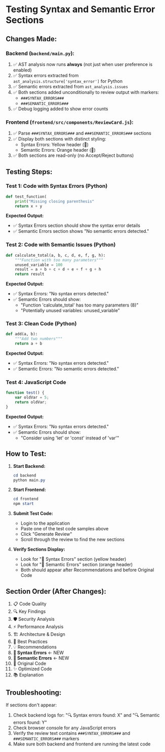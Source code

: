 # Testing Syntax and Semantic Error Sections

## Changes Made:

### Backend (`backend/main.py`):
1. ✅ AST analysis now runs **always** (not just when user preference is enabled)
2. ✅ Syntax errors extracted from `ast_analysis.structure['syntax_error']` for Python
3. ✅ Semantic errors extracted from `ast_analysis.issues` 
4. ✅ Both sections added unconditionally to review output with markers:
   - `###SYNTAX_ERRORS###`
   - `###SEMANTIC_ERRORS###`
5. ✅ Debug logging added to show error counts

### Frontend (`frontend/src/components/ReviewCard.js`):
1. ✅ Parse `###SYNTAX_ERRORS###` and `###SEMANTIC_ERRORS###` sections
2. ✅ Display both sections with distinct styling:
   - Syntax Errors: Yellow header (📝)
   - Semantic Errors: Orange header (🧠)
3. ✅ Both sections are read-only (no Accept/Reject buttons)

## Testing Steps:

### Test 1: Code with Syntax Errors (Python)
```python
def test_function(
    print("Missing closing parenthesis"
    return x + y
```

**Expected Output:**
- ✅ Syntax Errors section should show the syntax error details
- ✅ Semantic Errors section shows "No semantic errors detected."

### Test 2: Code with Semantic Issues (Python)
```python
def calculate_total(a, b, c, d, e, f, g, h):
    """Function with too many parameters"""
    unused_variable = 100
    result = a + b + c + d + e + f + g + h
    return result
```

**Expected Output:**
- ✅ Syntax Errors: "No syntax errors detected."
- ✅ Semantic Errors should show:
  - "Function 'calculate_total' has too many parameters (8)"
  - "Potentially unused variables: unused_variable"

### Test 3: Clean Code (Python)
```python
def add(a, b):
    """Add two numbers"""
    return a + b
```

**Expected Output:**
- ✅ Syntax Errors: "No syntax errors detected."
- ✅ Semantic Errors: "No semantic errors detected."

### Test 4: JavaScript Code
```javascript
function test() {
    var oldVar = 5;
    return oldVar;
}
```

**Expected Output:**
- ✅ Syntax Errors: "No syntax errors detected."
- ✅ Semantic Errors should show:
  - "Consider using 'let' or 'const' instead of 'var'"

## How to Test:

1. **Start Backend:**
   ```powershell
   cd backend
   python main.py
   ```

2. **Start Frontend:**
   ```powershell
   cd frontend
   npm start
   ```

3. **Submit Test Code:**
   - Login to the application
   - Paste one of the test code samples above
   - Click "Generate Review"
   - Scroll through the review to find the new sections

4. **Verify Sections Display:**
   - Look for "📝 Syntax Errors" section (yellow header)
   - Look for "🧠 Semantic Errors" section (orange header)
   - Both should appear after Recommendations and before Original Code

## Section Order (After Changes):
1. 📋 Code Quality
2. 🔍 Key Findings
3. 🛡️ Security Analysis
4. ⚡ Performance Analysis
5. 🏗️ Architecture & Design
6. 📖 Best Practices
7. 💡 Recommendations
8. **📝 Syntax Errors** ← NEW
9. **🧠 Semantic Errors** ← NEW
10. 📄 Original Code
11. ✨ Optimized Code
12. 📚 Explanation

## Troubleshooting:

If sections don't appear:
1. Check backend logs for: "🔍 Syntax errors found: X" and "🔍 Semantic errors found: Y"
2. Check browser console for any JavaScript errors
3. Verify the review text contains `###SYNTAX_ERRORS###` and `###SEMANTIC_ERRORS###` markers
4. Make sure both backend and frontend are running the latest code
